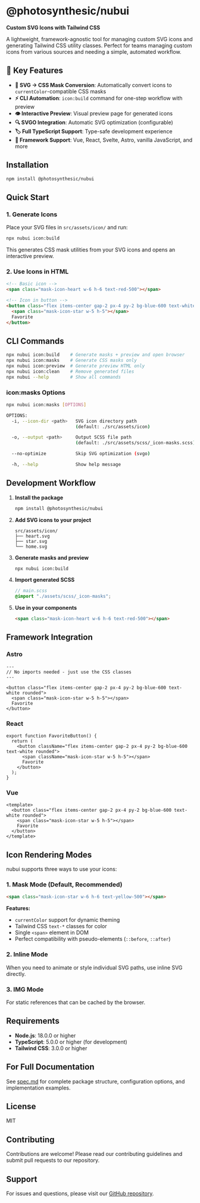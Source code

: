 # @photosynthesic/nubui

**Custom SVG Icons with Tailwind CSS**

A lightweight, framework-agnostic tool for managing custom SVG icons and generating Tailwind CSS utility classes. Perfect for teams managing custom icons from various sources and needing a simple, automated workflow.

## 🎯 Key Features

- **🎨 SVG → CSS Mask Conversion**: Automatically convert icons to `currentColor`-compatible CSS masks
- **⚡ CLI Automation**: `icon:build` command for one-step workflow with preview
- **👁️ Interactive Preview**: Visual preview page for generated icons
- **🔍 SVGO Integration**: Automatic SVG optimization (configurable)
- **🏷️ Full TypeScript Support**: Type-safe development experience
- **🚀 Framework Support**: Vue, React, Svelte, Astro, vanilla JavaScript, and more

## Installation

```bash
npm install @photosynthesic/nubui
```

## Quick Start

### 1. Generate Icons

Place your SVG files in `src/assets/icon/` and run:

```bash
npx nubui icon:build
```

This generates CSS mask utilities from your SVG icons and opens an interactive preview.

### 2. Use Icons in HTML

```html
<!-- Basic icon -->
<span class="mask-icon-heart w-6 h-6 text-red-500"></span>

<!-- Icon in button -->
<button class="flex items-center gap-2 px-4 py-2 bg-blue-600 text-white rounded">
  <span class="mask-icon-star w-5 h-5"></span>
  Favorite
</button>
```

## CLI Commands

```bash
npx nubui icon:build    # Generate masks + preview and open browser
npx nubui icon:masks    # Generate CSS masks only
npx nubui icon:preview  # Generate preview HTML only
npx nubui icon:clean    # Remove generated files
npx nubui --help        # Show all commands
```

### icon:masks Options

```bash
npx nubui icon:masks [OPTIONS]

OPTIONS:
  -i, --icon-dir <path>   SVG icon directory path
                          (default: ./src/assets/icon)

  -o, --output <path>     Output SCSS file path
                          (default: ./src/assets/scss/_icon-masks.scss)

  --no-optimize           Skip SVG optimization (svgo)

  -h, --help              Show help message
```

## Development Workflow

1. **Install the package**

   ```bash
   npm install @photosynthesic/nubui
   ```

2. **Add SVG icons to your project**

   ```
   src/assets/icon/
   ├── heart.svg
   ├── star.svg
   └── home.svg
   ```

3. **Generate masks and preview**

   ```bash
   npx nubui icon:build
   ```

4. **Import generated SCSS**

   ```scss
   // main.scss
   @import "./assets/scss/_icon-masks";
   ```

5. **Use in your components**

   ```html
   <span class="mask-icon-heart w-6 h-6 text-red-500"></span>
   ```

## Framework Integration

### Astro

```astro
---
// No imports needed - just use the CSS classes
---

<button class="flex items-center gap-2 px-4 py-2 bg-blue-600 text-white rounded">
  <span class="mask-icon-star w-5 h-5"></span>
  Favorite
</button>
```

### React

```tsx
export function FavoriteButton() {
  return (
    <button className="flex items-center gap-2 px-4 py-2 bg-blue-600 text-white rounded">
      <span className="mask-icon-star w-5 h-5"></span>
      Favorite
    </button>
  );
}
```

### Vue

```vue
<template>
  <button class="flex items-center gap-2 px-4 py-2 bg-blue-600 text-white rounded">
    <span class="mask-icon-star w-5 h-5"></span>
    Favorite
  </button>
</template>
```

## Icon Rendering Modes

nubui supports three ways to use your icons:

### 1. Mask Mode (Default, Recommended)

```html
<span class="mask-icon-star w-6 h-6 text-yellow-500"></span>
```

**Features:**
- `currentColor` support for dynamic theming
- Tailwind CSS `text-*` classes for color
- Single `<span>` element in DOM
- Perfect compatibility with pseudo-elements (`::before`, `::after`)

### 2. Inline Mode

When you need to animate or style individual SVG paths, use inline SVG directly.

### 3. IMG Mode

For static references that can be cached by the browser.

## Requirements

- **Node.js**: 18.0.0 or higher
- **TypeScript**: 5.0.0 or higher (for development)
- **Tailwind CSS**: 3.0.0 or higher

## For Full Documentation

See [spec.md](./spec.md) for complete package structure, configuration options, and implementation examples.

## License

MIT

## Contributing

Contributions are welcome! Please read our contributing guidelines and submit pull requests to our repository.

## Support

For issues and questions, please visit our [GitHub repository](https://github.com/photosynthesic/nubui).
